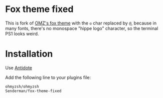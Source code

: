 # Fox theme fixed

This is fork of [OMZ's fox theme](https://github.com/ohmyzsh/ohmyzsh/blob/master/themes/fox.zsh-theme) with the `☮` char replaced by `@`, because in many fonts, there's no monospace "hippe logo" character, so the terminal PS1 looks weird.

# Installation

Use [Antidote](https://getantidote.github.io/)

Add the following line to your plugins file:

```
ohmyzsh/ohmyzsh
Senderman/fox-theme-fixed
```

